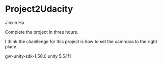 # Project2Udacity
Jinxin Hu

Complete the project in three hours.

I think the chanllenge for this project is how to set the cammara to the right place. 

gvr-unity-sdk-1.50.0
unity 5.5.1f1
